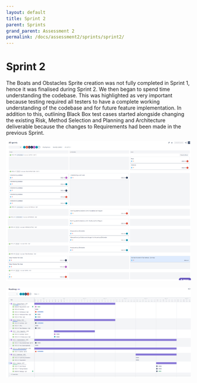 ```yaml
---
layout: default
title: Sprint 2
parent: Sprints
grand_parent: Assessment 2
permalink: /docs/assessment2/sprints/sprint2/
---
```


# Sprint 2

The Boats and Obstacles Sprite creation was not fully completed in Sprint 1, hence it was finalised during Sprint 2. We then began to spend time understanding the codebase. This was highlighted as very important because testing required all testers to have a complete working understanding of the codebase and for future feature implementation. 
In addition to this, outlining Black Box test cases started alongside changing the existing Risk, Method Selection and Planning and Architecture deliverable because the changes to Requirements had been made in the previous Sprint.

![Sprint 2](https://raw.githubusercontent.com/Dragon-Boat-Z/Assessment2/website/docs/assets/assessment2/static/sprints/Sprint2.png "Sprint 2")

![Sprint 2 Roadmap](https://raw.githubusercontent.com/Dragon-Boat-Z/Assessment2/website/docs/assets/assessment2/static/sprints/Sprint2Roadmap.png "Sprint 2 Roadmap")